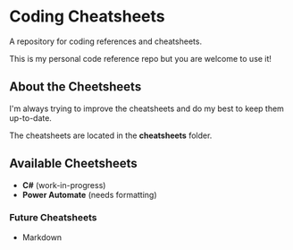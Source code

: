 # Coding Cheatsheets
A repository for coding references and cheatsheets.

This is my personal code reference repo but you are welcome to use it! 

## About the Cheetsheets
I'm always trying to improve the cheatsheets and do my best to keep them up-to-date.

The cheatsheets are located in the **cheatsheets** folder. 

## Available Cheetsheets

- **C#** (work-in-progress)
- **Power Automate** (needs formatting)

### Future Cheatsheets
- Markdown